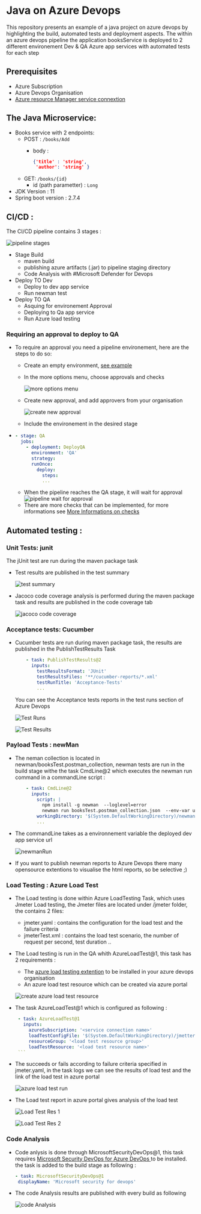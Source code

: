 # Java on Azure Devops 
This repository presents an example of a java project on azure devops by highlighting the build, automated tests and deployment aspects.
The within an azure devops pipeline the application booksService is deployed to 2 different environement Dev & QA Azure app services with automated tests for each step
## Prerequisites
  - Azure Subscription
  - Azure Devops Organisation
  - [Azure resource Manager service connextion](https://azuredevopslabs.com/labs/devopsserver/azureserviceprincipal)

## The Java Microservice:
  - Books service with 2 endpoints:
    - POST : `/books/Add`
      - body :
    
        ```json
        {'title' : 'string',
         'author': 'string' }
        ```
    - GET: `/books/{id}`
      - id (path parametter) : `Long`
  - JDK Version : 11
  - Spring boot version : 2.7.4
  


## CI/CD  :
The CI/CD pipeline contains 3 stages : <br>

![pipeline stages](img/pipelineStages.png)

  - Stage Build 
    - maven build
    - publishing azure artifacts (.jar) to pipeline staging directory
    - Code Analysis with #Microsoft Defender for Devops 
  - Deploy TO Dev
    - Deploy to dev app service
    - Run newman test
  - Deploy TO QA
    - Asquing for environement Approval
    - Deploying to Qa app service
    - Run Azure load testing
  
### Requiring an approval to deploy to QA
 - To require an approval you need a pipeline environement, here are the steps to do so:
   - Create an empty environment, [see example](https://learn.microsoft.com/en-us/azure/devops/pipelines/process/environments?view=azure-devops)
    - In the more options menu, choose approvals and checks <br>
  
      ![more options menu](img/approvalsMenu.png)

    - Create new approval, and add approvers from your organisation
  
      ![create new approval](img/createNewApproval.png)<br>

   - Include the environement in the desired stage 
 - 
      ```yaml
      - stage: QA
        jobs:
          - deployment: DeployQA
            environment: 'QA'
            strategy:
            runOnce:
              deploy:  
                steps:
                ...
      ```
    - When the pipeline reaches the QA stage, it will wait for approval <br>
      ![pipeline wait for approval](img/pipelineWaitingForApproval.png) <br>
   - There are more checks that can be implemented, for more informations see [More Informations on checks](https://learn.microsoft.com/en-us/azure/devops/pipelines/process/approvals?view=azure-devops&tabs=check-pass)

## Automated testing :
### Unit Tests: junit
The jUnit test are run during the maven package task
- Test results are published in the test summary<br>
  
  ![test summary](img/testsum.png)

- Jacoco code coverage analysis is performed during the maven package task and  results are published in the code coverage tab
  
  ![jacoco code coverage](img/jacoco.png)

### Acceptance tests: Cucumber  
- Cucumber tests are run during maven package task, the results are published in the PublishTestResults Task
  ```yaml
      - task: PublishTestResults@2
        inputs:
          testResultsFormat: 'JUnit'
          testResultsFiles: '**/cucumber-reports/*.xml'
          testRunTitle: 'Acceptance-Tests' 
          ...     
  ```
  You can see the Acceptance tests reports in the test runs section of Azure Devops <br>

  ![Test Runs](img/testRuns.png)<br>

  ![Test Results](img/acceptanceTest.png)     
  
### Payload Tests : newMan 
- The neman collection is located in newman/booksTest.postman_collection, newman tests are run in the build stage withe the task CmdLine@2 which executes the newman run command in  a commandLine script :

  ```yaml
      - task: CmdLine@2
        inputs:
          script: |
            npm install -g newman  --loglevel=error
            newman run booksTest.postman_collection.json  --env-var url=https://<app-service-name>.azurewebsites.net
          workingDirectory: '$(System.DefaultWorkingDirectory)/newman'
          ...     
  ```
- The commandLine takes as a environnement variable the deployed dev app service url <br>
  
  ![newmanRun](img/newmanRun.png)

- If you want to publish newman reports to Azure Devops there many opensource extentions to visualise the html reports, so be selective ;)  

### Load Testing : Azure Load Test
- The Load testing is done within Azure LoadTesting Task, which uses Jmeter Load testing, the Jmeter files are located under /jmeter folder, the contains 2 files:
  -  jmeter.yaml :  contains the configuration for the load test and the failure criteria
  -  jmeterTest.xml : contains the load test scenario, the number of request per second, test duration ..
- The Load testing  is run in the QA whith AzureLoadTest@1, this task has 2 requirements :
  -  The [azure load testing extention](https://marketplace.visualstudio.com/items?itemName=AzloadTest.AzloadTesting) to be installed in your azure devops organisation
  -  An azure load test resource which can be created via azure portal<br>
  
  ![create azure load test resource](img/azure-portal-create-load-test.png)<br> 

- The task AzureLoadTest@1 which is configured as following :
   
     ```yaml
      - task: AzureLoadTest@1
        inputs:
          azureSubscription: '<service connection name>'
          loadTestConfigFile: '$(System.DefaultWorkingDirectory)/jmetter/jmeter.yaml'
          resourceGroup: '<load test resource group>'
          loadTestResource: '<load test resource name>'
      ``` 
- The succeeds or fails according to failure criteria specified in jmeter.yaml, in the task logs we can see the results of load test and the link of the load test in azure portal
  
  ![azure load test run](img/azure_load_test_task.png) <br>

- The Load test report in azure portal gives analysis of the load test <br>
  
  ![Load Test Res 1](img/load-test-result-1.png)  <br>

  ![Load Test Res 2](img/load-test-results-2.png)  <br>

### Code Analysis 
- Code anlysis is done through MicrosoftSecurityDevOps@1, this task requires [Microsoft Security DevOps for Azure DevOps
](https://marketplace.visualstudio.com/items?itemName=ms-securitydevops.microsoft-security-devops-azdevops) to be installed. the task is added to the build stage as following :

     ```yaml
    - task: MicrosoftSecurityDevOps@1
      displayName: 'Microsoft security for devops'
  ```

- The code Analysis results are published with every build as following <br>

  ![code Analysis](img/codeAnalysis.png)